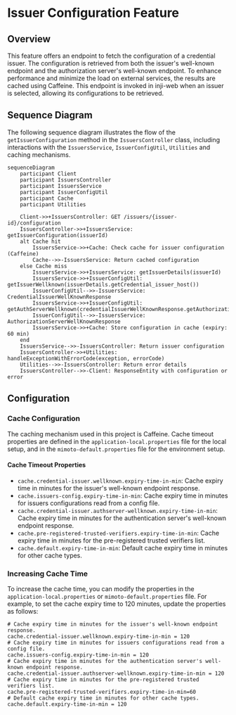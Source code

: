 # Issuer Configuration Feature

## Overview

This feature offers an endpoint to fetch the configuration of a credential issuer. 
The configuration is retrieved from both the issuer's well-known endpoint and the authorization server's well-known
endpoint. To enhance performance and minimize the load on external services, the results are cached using Caffeine.
This endpoint is invoked in inji-web when an issuer is selected, allowing its configurations to be retrieved.

## Sequence Diagram

The following sequence diagram illustrates the flow of the `getIssuerConfiguration` method in the `IssuersController` class,
including interactions with the `IssuersService`, `IssuerConfigUtil`, `Utilities` and caching mechanisms.

```mermaid
sequenceDiagram
    participant Client
    participant IssuersController
    participant IssuersService
    participant IssuerConfigUtil
    participant Cache
    participant Utilities

    Client->>+IssuersController: GET /issuers/{issuer-id}/configuration
    IssuersController->>+IssuersService: getIssuerConfiguration(issuerId)
    alt Cache hit
        IssuersService->>+Cache: Check cache for issuer configuration (Caffeine)
        Cache-->>-IssuersService: Return cached configuration
    else Cache miss
        IssuersService->>+IssuersService: getIssuerDetails(issuerId)
        IssuersService->>+IssuerConfigUtil: getIssuerWellknown(issuerDetails.getCredential_issuer_host())
        IssuerConfigUtil-->>-IssuersService: CredentialIssuerWellKnownResponse
        IssuersService->>+IssuerConfigUtil: getAuthServerWellknown(credentialIssuerWellKnownResponse.getAuthorizationServers().get(0))
        IssuerConfigUtil-->>-IssuersService: AuthorizationServerWellKnownResponse
        IssuersService->>+Cache: Store configuration in cache (expiry: 60 min)
    end
    IssuersService-->>-IssuersController: Return issuer configuration
    IssuersController->>+Utilities: handleExceptionWithErrorCode(exception, errorCode)
    Utilities-->>-IssuersController: Return error details
    IssuersController-->>-Client: ResponseEntity with configuration or error
```

## Configuration

### Cache Configuration

The caching mechanism used in this project is Caffeine. Cache timeout properties are defined in the
`application-local.properties` file for the local setup, and in the `mimoto-default.properties` file for the environment setup.

#### Cache Timeout Properties

- `cache.credential-issuer.wellknown.expiry-time-in-min`: Cache expiry time in minutes for the issuer's well-known endpoint response.
- `cache.issuers-config.expiry-time-in-min`: Cache expiry time in minutes for issuers configurations read from a config file.
- `cache.credential-issuer.authserver-wellknown.expiry-time-in-min`: Cache expiry time in minutes for the authentication server's well-known endpoint response.
- `cache.pre-registered-trusted-verifiers.expiry-time-in-min`: Cache expiry time in minutes for the pre-registered trusted verifiers list.
- `cache.default.expiry-time-in-min`: Default cache expiry time in minutes for other cache types.

### Increasing Cache Time

To increase the cache time, you can modify the properties in the `application-local.properties` or
`mimoto-default.properties` file. For example, to set the cache expiry time to 120 minutes, update the properties as follows:

```properties
# Cache expiry time in minutes for the issuer's well-known endpoint response.
cache.credential-issuer.wellknown.expiry-time-in-min = 120
# Cache expiry time in minutes for issuers configurations read from a config file.
cache.issuers-config.expiry-time-in-min = 120
# Cache expiry time in minutes for the authentication server's well-known endpoint response.
cache.credential-issuer.authserver-wellknown.expiry-time-in-min = 120
# Cache expiry time in minutes for the pre-registered trusted verifiers list.
cache.pre-registered-trusted-verifiers.expiry-time-in-min=60
# Default cache expiry time in minutes for other cache types.
cache.default.expiry-time-in-min = 120
```